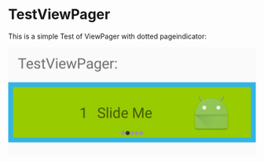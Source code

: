 # TestViewPager

This is a simple Test of ViewPager with dotted pageindicator:

![Alt text](/Screenshot.jpg?raw=true "Screenshot")
